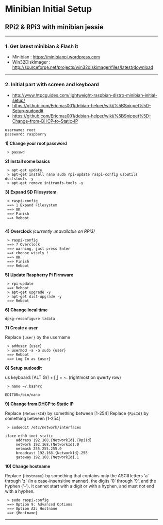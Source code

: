 # Minibian Initial Setup
## RPi2 & RPi3 with minibian jessie

---

### 1. Get latest minibian & Flash it

 * Minibian : https://minibianpi.wordpress.com
 * Win32DiskImager : http://sourceforge.net/projects/win32diskimager/files/latest/download

---

### 2. Initial part with screen and keyboard

 * http://www.htpcguides.com/lightweight-raspbian-distro-minibian-initial-setup/
 * https://github.com/Ericmas001/debian-helper/wiki/%5BSnippet%5D-Setup-sudoedit
 * https://github.com/Ericmas001/debian-helper/wiki/%5BSnippet%5D-Change-from-DHCP-to-Static-IP
 
```
username: root
password: raspberry
```

 **1) Change your root password**
```
 > passwd
```
 **2) Install some basics**
```
 > apt-get update
 > apt-get install nano sudo rpi-update raspi-config usbutils dosfstools -y
 > apt-get remove initramfs-tools -y
``` 
 **3) Expand SD Filesystem**
```
 > raspi-config
 ==> 1 Expand Filesystem
 ==> OK
 ==> Finish
 ==> Reboot
 
```
 **4) Overclock** *(currently unavailable on RPi3)*
```
 > raspi-config
 ==> 7 Overclock
 ==> warning, just press Enter
 ==> choose wisely !
 ==> OK
 ==> Finish
 ==> Reboot
```
 **5) Update Raspberry Pi Firmware**
```
 > rpi-update
 ==> Reboot
 > apt-get upgrade -y
 > apt-get dist-upgrade -y
 ==> Reboot
```
 **6) Change local time**
```
dpkg-reconfigure tzdata
```
 **7) Create a user**
 
  Replace `{user}` by the username
```
 > adduser {user}
 > usermod -a -G sudo {user}
 ==> Reboot
 ==> Log In as {user}
```
 **8) Setup sudoedit**
 
  us keyboard: [ALT Gr] + [¸] = ~. (rightmost on qwerty row)
```
 > nano ~/.bashrc
```
```
EDITOR=/bin/nano
```
 **9) Change from DHCP to Static IP**
 
  Replace `{NetworkId}` by something between [1-254]
  Replace `{RpiId}` by something between [1-254]
  
```
 > sudoedit /etc/network/interfaces 
```
```
iface eth0 inet static
     address 192.168.{NetworkId}.{RpiId}
     network 192.168.{NetworkId}.0
     netmask 255.255.255.0
     broadcast 192.168.{NetworkId}.255
     gateway 192.168.{NetworkId}.1
```
 **10) Change hostname**
 
  Replace `{Hostname}` by something that contains only the ASCII letters 'a' through 'z' (in a case-insensitive manner), the digits '0' through '9', and the hyphen ('-'). It cannot start with a digit or with a hyphen, and must not end with a hyphen.
```
 > sudo raspi-config
 ==> Option 9: Advanced Options
 ==> Option A2: Hostname
 ==> {Hostname}
```
---